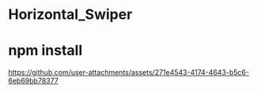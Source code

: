 # Horizontal_Swiper

# npm install

https://github.com/user-attachments/assets/271e4543-4174-4643-b5c6-6eb69bb78377
